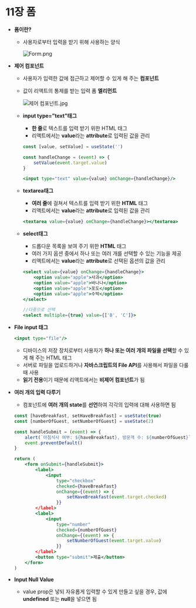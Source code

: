 # 11장 폼

- **폼이란?**
    - 사용자로부터 입력을 받기 위해 사용하는 양식
        
        ![Form.png](/URS_first_met_react/11장%20폼/images/Form.png)
        
    
- **제어 컴포넌트**
    - 사용자가 입력한 값에 접근하고 제어할 수 있게 해 주는 **컴포넌트**
    - 값이 리액트의 통제를 받는 입력 폼 **엘리먼트**
        
        ![제어 컴포넌트.jpg](/URS_first_met_react/11장%20폼/images/제어%20컴포넌트.jpg)
        
    - **input type=”text”태그**
        - **한 줄**로 텍스트를 입력 받기 위한 HTML 태그
        - 리액트에서는 **value**라는 **attribute**로 입력된 값을 관리
        
        ```jsx
        const [value, setValue] = useState('')
        
        const handleChange = (event) => {
        	setValue(event.target.value)
        }
        
        <input type="text" value={value} onChange={handleChange}/>
        ```
        
    - **textarea태그**
        - **여러 줄**에 걸쳐서 텍스트를 입력 받기 위한 **HTML** 태그
        - 리액트에서는 **value**라는 **attribute**로 입력된 값을 관리
        
        ```jsx
        <textarea value={value} onChange={handleChange}></textarea>
        ```
        
    - **select태그**
        - 드롭다운 목록을 보여 주기 위한 **HTML** 태그
        - 여러 가지 옵션 중에서 하나 또는 여러 개를 선택할 수 있는 기능을 제공
        - 리액트에서는 **value**라는 **attribute**로 선택된 옵션의 값을 관리
        
        ```jsx
        <select value={value} onChange={handleChange}>
        	<option value="apple">사과</option>
        	<option value="apple">바나나</option>
        	<option value="apple">포도</option>
        	<option value="apple">수박</option>
        </select>
        
        //다중으로 선택
        <select multiple={true} value={['B', 'C']}>
        ```
        
- **File input 태그**
    
    ```jsx
    <input type="file"/>
    ```
    
    - 디바이스의 저장 장치로부터 사용자가 **하나 또는 여러 개의 파일을 선택**할 수 있게 해 주는 HTML 태그
    - 서버로 파일을 업로드하거나 **자바스크립트의 File API**를 사용해서 파일을 다룰 때 사용
    - **읽기 전용**이기 때문에 리액트에서는 **비제어 컴포넌트**가 됨
- **여러 개의 입력 다루기**
    - 컴포넌트에 **여러 개의 state**를 **선언**하여 각각의 입력에 대해 사용하면 됨
    
    ```jsx
    const [haveBreakfast, setHaveBreakfast] = useState(true)
    const [numberOfGuest, setNumberOfGuest] = useState(2)
    
    const handleSubmit = (event) => {
    	alert(`아침식사 여부: ${haveBreakfast}, 방문객 수: ${numberOfGuest}`)
    	event.preventDefault()
    }
    
    return (
    	<form onSubmit={handleSubmit}>
    		<label>
    			<input
    				type="checkbox"
    				checked={haveBreakfast}
    				onChange={(event) => {
    					setHaveBreakfast(event.target.checked)
    				}}
    		</label>
    		<label>
    			<input
    				type="number"
    				checked={numberOfGuest}
    				onChange={(event) => {
    					setNumberOfGuest(event.target.value)
    				}}
    		</label>
    		<button type="submit">제출</button>
    	</form>
    )
    ```
    
- **Input Null Value**
    - value prop은 넣되 자유롭게 입력할 수 있게 만들고 싶을 경우, 값에 **undefined** 또는 **null**을 넣으면 됨